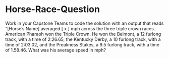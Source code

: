 # Horse-Race-Question
Work in your Capstone Teams to code the solution with an output that reads “[Horse’s Name] averaged [ x ] mph across the three triple crown races.   American Pharaoh won the Triple Crown.  He won the Belmont, a 12 furlong track, with a time of 2:26.65, the Kentucky Derby, a 10 furlong track, with a time of 2:03.02, and the Preakness Stakes, a 9.5 furlong track, with a time of 1.58.46.  What was his average speed in mph?
